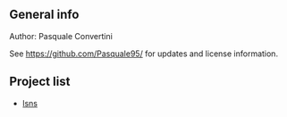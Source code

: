 ## General info

Author: Pasquale Convertini

See https://github.com/Pasquale95/ for updates and license information.

## Project list

- [lsns](https://github.com/Pasquale95/lsns)
